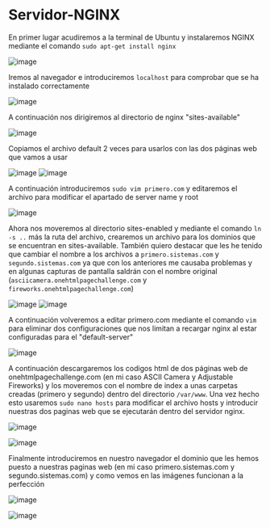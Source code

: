 # Servidor-NGINX

En primer lugar acudiremos a la terminal de Ubuntu y instalaremos NGINX mediante el comando `sudo apt-get install nginx`

![image](https://user-images.githubusercontent.com/91564872/166506611-11acb911-4701-4b70-b4ea-9b57e85a1eaf.png)

Iremos al navegador e introduciremos `localhost` para comprobar que se ha instalado correctamente

![image](https://user-images.githubusercontent.com/91564872/166961750-8804afad-5c4d-44ea-9b34-ab71aca18dec.png)

A continuación nos dirigiremos al directorio de nginx "sites-available"

![image](https://user-images.githubusercontent.com/91564872/166507562-c0d662ba-d5aa-4ade-bbbe-67d22b3d84e2.png)

Copiamos el archivo default 2 veces para usarlos con las dos páginas web que vamos a usar

![image](https://user-images.githubusercontent.com/91564872/166508287-b634566c-ccce-4dd7-9e90-bb8486c4daf4.png)
![image](https://user-images.githubusercontent.com/91564872/166508363-3ae07240-6b70-420b-b4d2-ead82e2be55f.png)

A continuación introduciremos `sudo vim primero.com` y editaremos el archivo para modificar el apartado de server name y root

![image](https://user-images.githubusercontent.com/91564872/166513879-f647b1df-48a6-436d-a0d3-c6532bfde9af.png)

Ahora nos moveremos al directorio sites-enabled y mediante el comando `ln -s ..` más la ruta del archivo, crearemos un archivo para los dominios que se encuentran en sites-available. También quiero destacar que les he tenido que cambiar el nombre a los archivos a `primero.sistemas.com` y `segundo.sistemas.com` ya que con los anteriores me causaba problemas y en algunas capturas de pantalla saldrán con el nombre original (`asciicamera.onehtmlpagechallenge.com` y `fireworks.onehtmlpagechallenge.com`) 

![image](https://user-images.githubusercontent.com/91564872/166962631-7a81edad-506e-4802-8fe9-023ed87e8db9.png)
![image](https://user-images.githubusercontent.com/91564872/166962537-d912d1ed-4912-4af3-8b90-6ffe30d36faf.png)

A continuación volveremos a editar primero.com mediante el comando `vim` para eliminar dos configuraciones que nos limitan a recargar nginx al estar configuradas para el "default-server"

![image](https://user-images.githubusercontent.com/91564872/166517376-c0fa50f0-cac7-41db-8b15-fe1b84e9ed8b.png)

A continuación descargaremos los codigos html de dos páginas web de onehtmlpagechallenge.com (en mi caso ASCII Camera y Adjustable Fireworks) y los moveremos con el nombre de index a unas carpetas creadas (primero y segundo) dentro del directorio `/var/www`. Una vez hecho esto usaremos `sudo nano hosts` para modificar el archivo hosts y introducir nuestras dos paginas web que se ejecutarán dentro del servidor nginx. 

![image](https://user-images.githubusercontent.com/91564872/166959751-5ad2df34-ae0f-4319-8908-fcb9974d5102.png)

![image](https://user-images.githubusercontent.com/91564872/166959611-6934850d-1860-4a59-bb2f-543d2861e3cb.png)

Finalmente introduciremos en nuestro navegador el dominio que les hemos puesto a nuestras paginas web (en mi caso primero.sistemas.com y segundo.sistemas.com) y como vemos en las imágenes funcionan a la perfección

![image](https://user-images.githubusercontent.com/91564872/166960140-942dd3bd-25a9-471d-8392-0c5a7ccd1b6d.png)

![image](https://user-images.githubusercontent.com/91564872/166960046-a294142d-e0d9-486b-a36c-569fa8367515.png)

